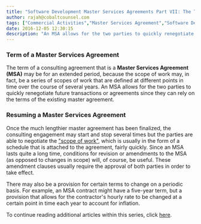 ```yaml
---
title: "Software Development Master Services Agreements Part VII: The Term of an MSA"
author: rajah@cobaltcounsel.com
tags: ["Commercial Activities","Master Services Agreement","Software Development","Rajah"]
date: 2016-12-05 12:30:15
description: "An MSA allows for the two parties to quickly renegotiate future transactions or agreements since they can rely on the terms of the existing master agreement."
---
```




### Term of a Master Services Agreement

The term of a consulting agreement that is a **Master Services Agreement (MSA)** may be for an extended period, because the scope of work may, in fact, be a series of scopes of work that are defined at different points in time over the course of several years. An MSA allows for the two parties to quickly renegotiate future transactions or agreements since they can rely on the terms of the existing master agreement.


### Resuming a Master Services Agreement

Once the much lengthier master agreement has been finalized, the consulting engagement may start and stop several times but the parties are able to negotiate the ["scope of work"](http://blog.clausehound.com/software-developmentmaster-services-agreements-part-i-determining-the-scope-of-work-in-an-msa), which is usually in the form of a schedule that is attached to the agreement, fairly quickly. Since an MSA lasts quite a long time, conditions for revision or amendments to the MSA (as opposed to changes in scope) will, of course, be useful. These amendment clauses usually require the approval of both parties in order to take effect. 

There may also be a provision for certain terms to change on a periodic basis. For example, an MSA contract might have a five-year term, but a provision that allows for the contractor's hourly rate to be changed at a certain point in time each year to account for inflation.

To continue reading additional articles within this series, click [here](http://blog.clausehound.com/software-development-master-services-agreements-part-viii-customer-responsibilities-from-the-vendors-point-of-view-in-an-msa/).
